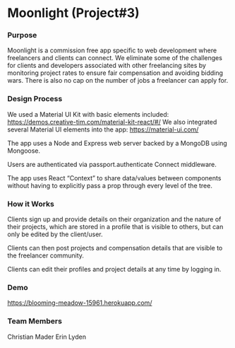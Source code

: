 # Moonlight (Project#3)

### Purpose 
Moonlight is a commission free app specific to web development where freelancers and clients can connect. We eliminate some of the challenges for clients and developers associated with other freelancing sites by monitoring project rates to ensure fair compensation and avoiding bidding wars. There is also no cap on the number of jobs a freelancer can apply for. 

### Design Process
We used a Material UI Kit with basic elements included: https://demos.creative-tim.com/material-kit-react/#/
We also integrated several Material UI elements into the app: https://material-ui.com/

The app uses a Node and Express web server backed by a MongoDB using Mongoose.

Users are authenticated via passport.authenticate Connect middleware.

The app uses React “Context” to share data/values between components without having to explicitly pass a prop through every level of the tree.

### How it Works

Clients sign up and provide details on their organization and the nature of their projects, which are stored in a profile that is visible to others, but can only be edited by the client/user. 

Clients can then post projects and compensation details that are visible to the freelancer community. 

Clients can edit their profiles and project details at any time by logging in. 

### Demo
https://blooming-meadow-15961.herokuapp.com/


### Team Members 
 Christian Mader 
 Erin Lyden 

